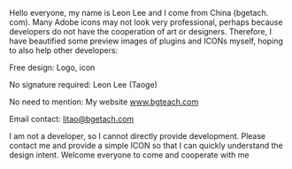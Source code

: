 Hello everyone, my name is Leon Lee and I come from China (bgetach. com). Many Adobe icons may not look very professional, perhaps because developers do not have the cooperation of art or designers. Therefore, I have beautified some preview images of plugins and ICONs myself, hoping to also help other developers:

Free design: Logo, icon

No signature required: Leon Lee (Taoge)

No need to mention: My website www.bgteach.com

Email contact: litao@bgetach.com

I am not a developer, so I cannot directly provide development. Please contact me and provide a simple ICON so that I can quickly understand the design intent. Welcome everyone to come and cooperate with me
